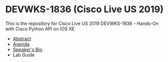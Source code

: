 # DEVWKS-1836 (Cisco Live US 2019)

This is the repository for Cisco Live US 2019 DEVWKS-1836 - Hands-On with Cisco Python API on IOS XE

* [Abstract](ABSTRACT.md)
* [Agenda](AGENDA.md)
* [Speaker's Bio](BIO.md)
* Lab Guide
